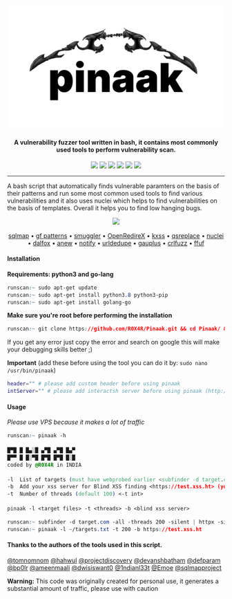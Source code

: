 <h1 align="center">
  <br>
  <a href="https://github.com/R0X4R/Pinaak/"><img src="images/logo.png" width="500px" alt="Pinaak"></a>
</h1>
<h4 align="center">
A vulnerability fuzzer tool written in bash, it contains most commonly used tools to perform vulnerability scan.
</h4>

<p align="center">
<a href="#"><img src="https://madewithlove.org.in/badge.svg"></a>
<a href="https://github.com/R0X4R/Pinaak/issues"><img src="https://img.shields.io/badge/contributions-welcome-brightgreen.svg?style=flat"></a>
<a href="https://github.com/R0X4R/Pinaak/blob/master/LICENSE"><img src="https://img.shields.io/badge/License-MIT-yellow.svg"></a>
<a href="#"><img src="https://img.shields.io/badge/Made%20with-Bash-1f425f.svg"></a>
<a href="https://twitter.com/R0X4R/"><img src="https://img.shields.io/badge/twitter-%40R0X4R-blue.svg"></a>
<a href="https://github.com/R0X4R?tab=followers"><img src="https://img.shields.io/badge/github-%40R0X4R-orange"></a>
</p>

---

A bash script that automatically finds vulnerable paramters on the basis of their patterns and run some most common used tools to find various vulnerabilities and it also uses nuclei which helps to find vulnerabilities on the basis of templates. Overall it helps you to find low hanging bugs.

<p align="center">
<a href="https://asciinema.org/a/wrbONQQbFkH6q2oGF5M6HWzcY?speed=8" target="_blank"><img src="https://asciinema.org/a/wrbONQQbFkH6q2oGF5M6HWzcY.svg"/></a><br>
</p>
<p align="center">
<a href="https://github.com/sqlmapproject/sqlmap">sqlmap</a> •
<a href="https://github.com/1ndianl33t/Gf-Patterns">gf patterns</a> •
<a href="https://github.com/defparam/smuggler">smuggler</a> •
<a href="https://github.com/devanshbatham/OpenRedireX">OpenRedireX</a> •
<a href="https://github.com/Emoe/kxss">kxss</a> •
<a href="https://github.com/tomnomnom/qsreplace">qsreplace</a> •
<a href="https://github.com/projectdiscovery/nuclei">nuclei</a> •
<a href="https://github.com/hahwul/dalfox">dalfox</a> •
<a href="https://github.com/tomnomnom/anew">anew</a> •
<a href="https://github.com/projectdiscovery/notify">notify</a> •
<a href="https://github.com/ameenmaali/urldedupe">urldedupe</a> •
<a href="https://github.com/bp0lr/gauplus">gauplus</a> •
<a href="https://github.com/dwisiswant0/crlfuzz">crlfuzz</a> •
<a href="https://github.com/ffuf/ffuf">ffuf</a>
</p>

#### Installation
**Requirements: python3 and go-lang**
```css
runscan:~ sudo apt-get update
runscan:~ sudo apt-get install python3.8 python3-pip
runscan:~ sudo apt-get install golang-go
```

**Make sure you're root before performing the installation**

```css
runscan:~ git clone https://github.com/R0X4R/Pinaak.git && cd Pinaak/ && chmod +x pinaak install.sh && mv pinaak /usr/bin/ && ./install.sh
```

If you get any error just copy the error and search on google this will make your debugging skills better ;)

**Important** (add these before using the tool you can do it by: ``sudo nano /usr/bin/pinaak``)

```bash
header="" # please add custom header before using pinaak
intServer="" # please add interactsh server before using pinaak (http://test.interact.sh/)
```

#### Usage

*Please use VPS because it makes a lot of traffic*

```css
runscan:~ pinaak -h

█▀█ █ █▄░█ ▄▀█ ▄▀█ █▄▀
█▀▀ █ █░▀█ █▀█ █▀█ █░█
coded by @R0X4R in INDIA

-l  List of targets (must have webprobed earlier <subfinder -d target.com | httpx -silent | anew targets.txt>)
-b  Add your xss server for Blind XSS finding <https://test.xss.ht> (you can get it from https://xsshunter.com/)
-t  Number of threads (default 100) <-t int>

pinaak -l <target files> -t <threads> -b <blind xss server>
```
```css
runscan:~ subfinder -d target.com -all -threads 200 -silent | httpx -silent -threads 300 | anew -q targets.txt
runscan:~ pinaak -l ~/targets.txt -t 200 -b https://test.xss.ht
```

#### Thanks to the authors of the tools used in this script.

[@tomnomnom](https://github.com/tomnomnom) [@hahwul](https://github.com/hahwul) [@projectdiscovery](https://github.com/projectdiscovery) [@devanshbatham](https://github.com/devanshbatham)  [@defparam](https://github.com/defparam/) [@bp0lr](https://github.com/bp0lr/) [@ameenmaali](https://github.com/ameenmaali) [@dwisiswant0](https://github.com/dwisiswant0)  [@1ndianl33t](https://github.com/1ndianl33t) [@Emoe](https://github.com/Emoe/) [@sqlmapproject](https://github.com/sqlmapproject/sqlmap)

**Warning:** This code was originally created for personal use, it generates a substantial amount of traffic, please use with caution
